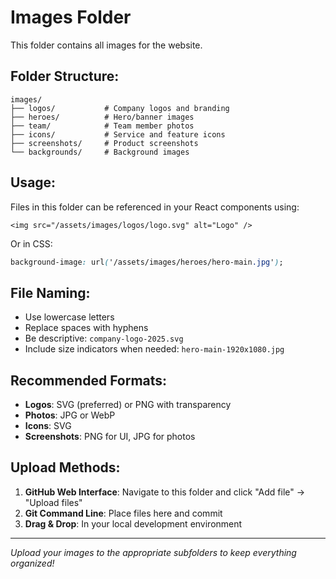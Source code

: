 # Images Folder

This folder contains all images for the website.

## Folder Structure:

```
images/
├── logos/           # Company logos and branding
├── heroes/          # Hero/banner images
├── team/            # Team member photos
├── icons/           # Service and feature icons
├── screenshots/     # Product screenshots
└── backgrounds/     # Background images
```

## Usage:

Files in this folder can be referenced in your React components using:

```tsx
<img src="/assets/images/logos/logo.svg" alt="Logo" />
```

Or in CSS:

```css
background-image: url('/assets/images/heroes/hero-main.jpg');
```

## File Naming:
- Use lowercase letters
- Replace spaces with hyphens
- Be descriptive: `company-logo-2025.svg`
- Include size indicators when needed: `hero-main-1920x1080.jpg`

## Recommended Formats:
- **Logos**: SVG (preferred) or PNG with transparency
- **Photos**: JPG or WebP
- **Icons**: SVG
- **Screenshots**: PNG for UI, JPG for photos

## Upload Methods:

1. **GitHub Web Interface**: Navigate to this folder and click "Add file" → "Upload files"
2. **Git Command Line**: Place files here and commit
3. **Drag & Drop**: In your local development environment

---

*Upload your images to the appropriate subfolders to keep everything organized!*